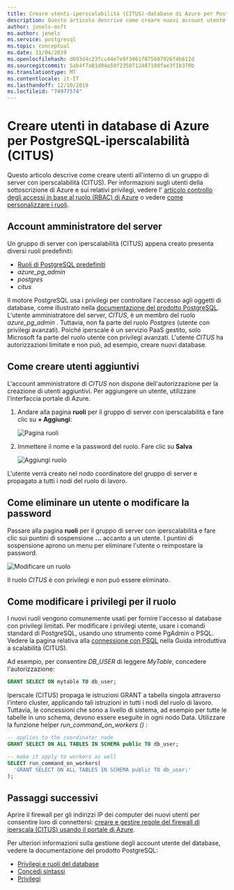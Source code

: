 ```yaml
---
title: Creare utenti-iperscalabilità (CITUS)-database di Azure per PostgreSQL
description: Questo articolo descrive come creare nuovi account utente per interagire con un database di Azure per PostgreSQL-overscale (CITUS).
author: jonels-msft
ms.author: jonels
ms.service: postgresql
ms.topic: conceptual
ms.date: 11/04/2019
ms.openlocfilehash: d093d4c23fcc44e7e9f3461f875607926f4b612d
ms.sourcegitcommit: 5ab4f7a81d04a58f235071240718dfae3f1b370b
ms.translationtype: MT
ms.contentlocale: it-IT
ms.lasthandoff: 12/10/2019
ms.locfileid: "74977574"
---
```

# <a name="create-users-in-azure-database-for-postgresql---hyperscale-citus"></a>Creare utenti in database di Azure per PostgreSQL-iperscalabilità (CITUS)

Questo articolo descrive come creare utenti all'interno di un gruppo di server con iperscalabilità (CITUS). Per informazioni sugli utenti della sottoscrizione di Azure e sui relativi privilegi, vedere l' [articolo controllo degli accessi in base al ruolo (RBAC) di Azure](../role-based-access-control/built-in-roles.md) o vedere [come personalizzare i ruoli](../role-based-access-control/custom-roles.md).

## <a name="the-server-admin-account"></a>Account amministratore del server

Un gruppo di server con iperscalabilità (CITUS) appena creato presenta diversi ruoli predefiniti:

* [Ruoli di PostgreSQL predefiniti](https://www.postgresql.org/docs/current/default-roles.html)
* *azure_pg_admin*
* *postgres*
* *citus*

Il motore PostgreSQL usa i privilegi per controllare l'accesso agli oggetti di database, come illustrato nella [documentazione del prodotto PostgreSQL](https://www.postgresql.org/docs/current/static/sql-createrole.html).
L'utente amministratore del server, *CITUS*, è un membro del ruolo *azure_pg_admin* .
Tuttavia, non fa parte del ruolo *Postgres* (utente con privilegi avanzati).  Poiché iperscale è un servizio PaaS gestito, solo Microsoft fa parte del ruolo utente con privilegi avanzati. L'utente *CITUS* ha autorizzazioni limitate e non può, ad esempio, creare nuovi database.

## <a name="how-to-create-additional-users"></a>Come creare utenti aggiuntivi

L'account amministratore di *CITUS* non dispone dell'autorizzazione per la creazione di utenti aggiuntivi. Per aggiungere un utente, utilizzare l'interfaccia portale di Azure.

1. Andare alla pagina **ruoli** per il gruppo di server con iperscalabilità e fare clic su **+ Aggiungi**:

   ![Pagina ruoli](media/howto-hyperscale-create-users/1-role-page.png)

2. Immettere il nome e la password del ruolo. Fare clic su **Salva**

   ![Aggiungi ruolo](media/howto-hyperscale-create-users/2-add-user-fields.png)

L'utente verrà creato nel nodo coordinatore del gruppo di server e propagato a tutti i nodi del ruolo di lavoro.

## <a name="how-to-delete-a-user-or-change-their-password"></a>Come eliminare un utente o modificare la password

Passare alla pagina **ruoli** per il gruppo di server con iperscalabilità e fare clic sui puntini di sospensione **...** accanto a un utente. I puntini di sospensione aprono un menu per eliminare l'utente o reimpostare la password.

   ![Modificare un ruolo](media/howto-hyperscale-create-users/edit-role.png)

Il ruolo *CITUS* è con privilegi e non può essere eliminato.

## <a name="how-to-modify-privileges-for-role"></a>Come modificare i privilegi per il ruolo

I nuovi ruoli vengono comunemente usati per fornire l'accesso al database con privilegi limitati. Per modificare i privilegi utente, usare i comandi standard di PostgreSQL, usando uno strumento come PgAdmin o PSQL. Vedere la pagina relativa alla [connessione con PSQL](quickstart-create-hyperscale-portal.md#connect-to-the-database-using-psql) nella Guida introduttiva a scalabilità (CITUS).

Ad esempio, per consentire *DB_USER* di leggere *MyTable*, concedere l'autorizzazione:

```sql
GRANT SELECT ON mytable TO db_user;
```

Iperscale (CITUS) propaga le istruzioni GRANT a tabella singola attraverso l'intero cluster, applicando tali istruzioni in tutti i nodi del ruolo di lavoro. Tuttavia, le concessioni che sono a livello di sistema, ad esempio per tutte le tabelle in uno schema, devono essere eseguite in ogni nodo Data.  Utilizzare la funzione helper *run_command_on_workers ()* :

```sql
-- applies to the coordinator node
GRANT SELECT ON ALL TABLES IN SCHEMA public TO db_user;

-- make it apply to workers as well
SELECT run_command_on_workers(
  'GRANT SELECT ON ALL TABLES IN SCHEMA public TO db_user;'
);
```

## <a name="next-steps"></a>Passaggi successivi

Aprire il firewall per gli indirizzi IP dei computer dei nuovi utenti per consentire loro di connettersi: [creare e gestire regole del firewall di iperscala (CITUS) usando il portale di Azure](howto-hyperscale-manage-firewall-using-portal.md).

Per ulteriori informazioni sulla gestione degli account utente del database, vedere la documentazione del prodotto PostgreSQL:

* [Privilegi e ruoli del database](https://www.postgresql.org/docs/current/static/user-manag.html)
* [Concedi sintassi](https://www.postgresql.org/docs/current/static/sql-grant.html)
* [Privilegi](https://www.postgresql.org/docs/current/static/ddl-priv.html)
